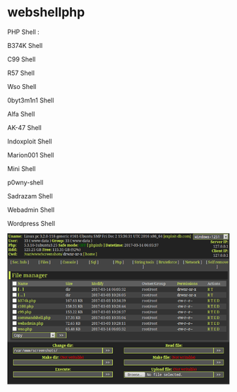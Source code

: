 # webshellphp

PHP Shell :

 B374K Shell
 
 C99 Shell
 
 R57 Shell
 
 Wso Shell
 
 0byt3m1n1 Shell
 
 Alfa Shell
 
 AK-47 Shell
 
 Indoxploit Shell
 
 Marion001 Shell
 
 Mini Shell
 
 p0wny-shell
 
 Sadrazam Shell
 
 Webadmin Shell
 
 Wordpress Shell
 
 
 <img style="float:left" alt="netspy logo" src="https://github.com/hackingyseguridad/webshellphp/blob/master/webshell.png">

